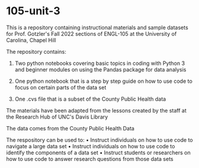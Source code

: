 # 105-unit-3

This is a repository containing instructional materials and sample datasets for Prof. Gotzler's Fall 2022 sections of ENGL-105 at the University of Carolina, Chapel Hill

The repository contains:

1. Two python notebooks covering basic topics in coding with Python 3 and beginner modules on using the Pandas package for data analysis
  
2. One python notebook that is a step by step guide on how to use code to focus on certain parts of the data set
    
3. One .cvs file that is a subset of the County Public Health data

The materials have been adapted from the lessons created by the staff at the Research Hub of UNC's Davis Library

The data comes from the County Public Health Data


The respository can be used to:
  • Instruct individuals on how to use code to navigate a large data set
  • Instruct individuals on how to use code to identify the components of a data set
  • Instruct students or researchers on how to use code to answer research questions from those data sets
